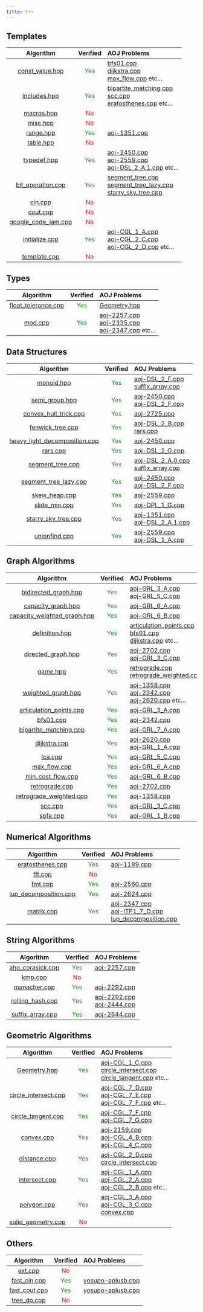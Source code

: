 ```yaml
---
title: C++
---
```

## Templates

| Algorithm | Verified | AOJ Problems |
|:---------:|:--------:|:-------------|
| [const_value.hpp](./include/template/const_value) | <font color="ForestGreen">Yes</font> | [bfs01.cpp](./include/graph/bfs01)<br>[dijkstra.cpp](./include/graph/dijkstra)<br>[max_flow.cpp](./include/graph/max_flow) etc... |
| [includes.hpp](./include/template/includes) | <font color="ForestGreen">Yes</font> | [bipartite_matching.cpp](./include/graph/bipartite_matching)<br>[scc.cpp](./include/graph/scc)<br>[eratosthenes.cpp](./include/math/eratosthenes) etc... |
| [macros.hpp](./include/template/macros) | <font color="Red">No</font> |  |
| [misc.hpp](./include/template/misc) | <font color="Red">No</font> |  |
| [range.hpp](./include/template/range) | <font color="ForestGreen">Yes</font> | [aoj-1351.cpp](./tests/aoj-1351) |
| [table.hpp](./include/template/table) | <font color="Red">No</font> |  |
| [typedef.hpp](./include/template/typedef) | <font color="ForestGreen">Yes</font> | [aoj-2450.cpp](./tests/aoj-2450)<br>[aoj-2559.cpp](./tests/aoj-2559)<br>[aoj-DSL_2_A.1.cpp](./tests/aoj-DSL_2_A.1) etc... |
| [bit_operation.cpp](./include/template/bit_operation) | <font color="ForestGreen">Yes</font> | [segment_tree.cpp](./include/structure/segment_tree)<br>[segment_tree_lazy.cpp](./include/structure/segment_tree_lazy)<br>[starry_sky_tree.cpp](./include/structure/starry_sky_tree) |
| [cin.cpp](./include/template/cin) | <font color="Red">No</font> |  |
| [cout.cpp](./include/template/cout) | <font color="Red">No</font> |  |
| [google_code_jam.cpp](./include/template/google_code_jam) | <font color="Red">No</font> |  |
| [initialize.cpp](./include/template/initialize) | <font color="ForestGreen">Yes</font> | [aoj-CGL_1_A.cpp](./tests/aoj-CGL_1_A)<br>[aoj-CGL_2_C.cpp](./tests/aoj-CGL_2_C)<br>[aoj-CGL_2_D.cpp](./tests/aoj-CGL_2_D) etc... |
| [template.cpp](./include/template/template) | <font color="Red">No</font> |  |

## Types

| Algorithm | Verified | AOJ Problems |
|:---------:|:--------:|:-------------|
| [float_tolerance.cpp](./include/types/float_tolerance) | <font color="ForestGreen">Yes</font> | [Geometry.hpp](./include/geometry/Geometry) |
| [mod.cpp](./include/types/mod) | <font color="ForestGreen">Yes</font> | [aoj-2257.cpp](./tests/aoj-2257)<br>[aoj-2335.cpp](./tests/aoj-2335)<br>[aoj-2347.cpp](./tests/aoj-2347) etc... |

## Data Structures

| Algorithm | Verified | AOJ Problems |
|:---------:|:--------:|:-------------|
| [monoid.hpp](./include/structure/monoid) | <font color="ForestGreen">Yes</font> | [aoj-DSL_2_F.cpp](./tests/aoj-DSL_2_F)<br>[suffix_array.cpp](./include/string/suffix_array) |
| [semi_group.hpp](./include/structure/semi_group) | <font color="ForestGreen">Yes</font> | [aoj-2450.cpp](./tests/aoj-2450)<br>[aoj-DSL_2_F.cpp](./tests/aoj-DSL_2_F) |
| [convex_hull_trick.cpp](./include/structure/convex_hull_trick) | <font color="ForestGreen">Yes</font> | [aoj-2725.cpp](./tests/aoj-2725) |
| [fenwick_tree.cpp](./include/structure/fenwick_tree) | <font color="ForestGreen">Yes</font> | [aoj-DSL_2_B.cpp](./tests/aoj-DSL_2_B)<br>[rars.cpp](./include/structure/rars) |
| [heavy_light_decomposition.cpp](./include/structure/heavy_light_decomposition) | <font color="ForestGreen">Yes</font> | [aoj-2450.cpp](./tests/aoj-2450) |
| [rars.cpp](./include/structure/rars) | <font color="ForestGreen">Yes</font> | [aoj-DSL_2_G.cpp](./tests/aoj-DSL_2_G) |
| [segment_tree.cpp](./include/structure/segment_tree) | <font color="ForestGreen">Yes</font> | [aoj-DSL_2_A.0.cpp](./tests/aoj-DSL_2_A.0)<br>[suffix_array.cpp](./include/string/suffix_array) |
| [segment_tree_lazy.cpp](./include/structure/segment_tree_lazy) | <font color="ForestGreen">Yes</font> | [aoj-2450.cpp](./tests/aoj-2450)<br>[aoj-DSL_2_F.cpp](./tests/aoj-DSL_2_F) |
| [skew_heap.cpp](./include/structure/skew_heap) | <font color="ForestGreen">Yes</font> | [aoj-2559.cpp](./tests/aoj-2559) |
| [slide_min.cpp](./include/structure/slide_min) | <font color="ForestGreen">Yes</font> | [aoj-DPL_1_G.cpp](./tests/aoj-DPL_1_G) |
| [starry_sky_tree.cpp](./include/structure/starry_sky_tree) | <font color="ForestGreen">Yes</font> | [aoj-1351.cpp](./tests/aoj-1351)<br>[aoj-DSL_2_A.1.cpp](./tests/aoj-DSL_2_A.1) |
| [unionfind.cpp](./include/structure/unionfind) | <font color="ForestGreen">Yes</font> | [aoj-2559.cpp](./tests/aoj-2559)<br>[aoj-DSL_1_A.cpp](./tests/aoj-DSL_1_A) |

## Graph Algorithms

| Algorithm | Verified | AOJ Problems |
|:---------:|:--------:|:-------------|
| [bidirected_graph.hpp](./include/graph/bidirected_graph) | <font color="ForestGreen">Yes</font> | [aoj-GRL_3_A.cpp](./tests/aoj-GRL_3_A)<br>[aoj-GRL_5_C.cpp](./tests/aoj-GRL_5_C) |
| [capacity_graph.hpp](./include/graph/capacity_graph) | <font color="ForestGreen">Yes</font> | [aoj-GRL_6_A.cpp](./tests/aoj-GRL_6_A) |
| [capacity_weighted_graph.hpp](./include/graph/capacity_weighted_graph) | <font color="ForestGreen">Yes</font> | [aoj-GRL_6_B.cpp](./tests/aoj-GRL_6_B) |
| [definition.hpp](./include/graph/definition) | <font color="ForestGreen">Yes</font> | [articulation_points.cpp](./include/graph/articulation_points)<br>[bfs01.cpp](./include/graph/bfs01)<br>[dijkstra.cpp](./include/graph/dijkstra) etc... |
| [directed_graph.hpp](./include/graph/directed_graph) | <font color="ForestGreen">Yes</font> | [aoj-2702.cpp](./tests/aoj-2702)<br>[aoj-GRL_3_C.cpp](./tests/aoj-GRL_3_C) |
| [game.hpp](./include/graph/game) | <font color="ForestGreen">Yes</font> | [retrograde.cpp](./include/graph/retrograde)<br>[retrograde_weighted.cpp](./include/graph/retrograde_weighted) |
| [weighted_graph.hpp](./include/graph/weighted_graph) | <font color="ForestGreen">Yes</font> | [aoj-1358.cpp](./tests/aoj-1358)<br>[aoj-2342.cpp](./tests/aoj-2342)<br>[aoj-2620.cpp](./tests/aoj-2620) etc... |
| [articulation_points.cpp](./include/graph/articulation_points) | <font color="ForestGreen">Yes</font> | [aoj-GRL_3_A.cpp](./tests/aoj-GRL_3_A) |
| [bfs01.cpp](./include/graph/bfs01) | <font color="ForestGreen">Yes</font> | [aoj-2342.cpp](./tests/aoj-2342) |
| [bipartite_matching.cpp](./include/graph/bipartite_matching) | <font color="ForestGreen">Yes</font> | [aoj-GRL_7_A.cpp](./tests/aoj-GRL_7_A) |
| [dijkstra.cpp](./include/graph/dijkstra) | <font color="ForestGreen">Yes</font> | [aoj-2620.cpp](./tests/aoj-2620)<br>[aoj-GRL_1_A.cpp](./tests/aoj-GRL_1_A) |
| [lca.cpp](./include/graph/lca) | <font color="ForestGreen">Yes</font> | [aoj-GRL_5_C.cpp](./tests/aoj-GRL_5_C) |
| [max_flow.cpp](./include/graph/max_flow) | <font color="ForestGreen">Yes</font> | [aoj-GRL_6_A.cpp](./tests/aoj-GRL_6_A) |
| [min_cost_flow.cpp](./include/graph/min_cost_flow) | <font color="ForestGreen">Yes</font> | [aoj-GRL_6_B.cpp](./tests/aoj-GRL_6_B) |
| [retrograde.cpp](./include/graph/retrograde) | <font color="ForestGreen">Yes</font> | [aoj-2702.cpp](./tests/aoj-2702) |
| [retrograde_weighted.cpp](./include/graph/retrograde_weighted) | <font color="ForestGreen">Yes</font> | [aoj-1358.cpp](./tests/aoj-1358) |
| [scc.cpp](./include/graph/scc) | <font color="ForestGreen">Yes</font> | [aoj-GRL_3_C.cpp](./tests/aoj-GRL_3_C) |
| [spfa.cpp](./include/graph/spfa) | <font color="ForestGreen">Yes</font> | [aoj-GRL_1_B.cpp](./tests/aoj-GRL_1_B) |

## Numerical Algorithms

| Algorithm | Verified | AOJ Problems |
|:---------:|:--------:|:-------------|
| [eratosthenes.cpp](./include/math/eratosthenes) | <font color="ForestGreen">Yes</font> | [aoj-1189.cpp](./tests/aoj-1189) |
| [fft.cpp](./include/math/fft) | <font color="Red">No</font> |  |
| [fmt.cpp](./include/math/fmt) | <font color="ForestGreen">Yes</font> | [aoj-2560.cpp](./tests/aoj-2560) |
| [lup_decomposition.cpp](./include/math/lup_decomposition) | <font color="ForestGreen">Yes</font> | [aoj-2624.cpp](./tests/aoj-2624) |
| [matrix.cpp](./include/math/matrix) | <font color="ForestGreen">Yes</font> | [aoj-2347.cpp](./tests/aoj-2347)<br>[aoj-ITP1_7_D.cpp](./tests/aoj-ITP1_7_D)<br>[lup_decomposition.cpp](./include/math/lup_decomposition) |

## String Algorithms

| Algorithm | Verified | AOJ Problems |
|:---------:|:--------:|:-------------|
| [aho_corasick.cpp](./include/string/aho_corasick) | <font color="ForestGreen">Yes</font> | [aoj-2257.cpp](./tests/aoj-2257) |
| [kmp.cpp](./include/string/kmp) | <font color="Red">No</font> |  |
| [manacher.cpp](./include/string/manacher) | <font color="ForestGreen">Yes</font> | [aoj-2292.cpp](./tests/aoj-2292) |
| [rolling_hash.cpp](./include/string/rolling_hash) | <font color="ForestGreen">Yes</font> | [aoj-2292.cpp](./tests/aoj-2292)<br>[aoj-2444.cpp](./tests/aoj-2444) |
| [suffix_array.cpp](./include/string/suffix_array) | <font color="ForestGreen">Yes</font> | [aoj-2644.cpp](./tests/aoj-2644) |

## Geometric Algorithms

| Algorithm | Verified | AOJ Problems |
|:---------:|:--------:|:-------------|
| [Geometry.hpp](./include/geometry/Geometry) | <font color="ForestGreen">Yes</font> | [aoj-CGL_1_C.cpp](./tests/aoj-CGL_1_C)<br>[circle_intersect.cpp](./include/geometry/circle_intersect)<br>[circle_tangent.cpp](./include/geometry/circle_tangent) etc... |
| [circle_intersect.cpp](./include/geometry/circle_intersect) | <font color="ForestGreen">Yes</font> | [aoj-CGL_7_D.cpp](./tests/aoj-CGL_7_D)<br>[aoj-CGL_7_E.cpp](./tests/aoj-CGL_7_E)<br>[aoj-CGL_7_F.cpp](./tests/aoj-CGL_7_F) etc... |
| [circle_tangent.cpp](./include/geometry/circle_tangent) | <font color="ForestGreen">Yes</font> | [aoj-CGL_7_F.cpp](./tests/aoj-CGL_7_F)<br>[aoj-CGL_7_G.cpp](./tests/aoj-CGL_7_G) |
| [convex.cpp](./include/geometry/convex) | <font color="ForestGreen">Yes</font> | [aoj-2159.cpp](./tests/aoj-2159)<br>[aoj-CGL_4_B.cpp](./tests/aoj-CGL_4_B)<br>[aoj-CGL_4_C.cpp](./tests/aoj-CGL_4_C) |
| [distance.cpp](./include/geometry/distance) | <font color="ForestGreen">Yes</font> | [aoj-CGL_2_D.cpp](./tests/aoj-CGL_2_D)<br>[circle_intersect.cpp](./include/geometry/circle_intersect) |
| [intersect.cpp](./include/geometry/intersect) | <font color="ForestGreen">Yes</font> | [aoj-CGL_1_A.cpp](./tests/aoj-CGL_1_A)<br>[aoj-CGL_2_A.cpp](./tests/aoj-CGL_2_A)<br>[aoj-CGL_2_B.cpp](./tests/aoj-CGL_2_B) etc... |
| [polygon.cpp](./include/geometry/polygon) | <font color="ForestGreen">Yes</font> | [aoj-CGL_3_A.cpp](./tests/aoj-CGL_3_A)<br>[aoj-CGL_3_C.cpp](./tests/aoj-CGL_3_C)<br>[convex.cpp](./include/geometry/convex) |
| [solid_geometry.cpp](./include/geometry/solid_geometry) | <font color="Red">No</font> |  |

## Others

| Algorithm | Verified | AOJ Problems |
|:---------:|:--------:|:-------------|
| [ext.cpp](./include/others/ext) | <font color="Red">No</font> |  |
| [fast_cin.cpp](./include/others/fast_cin) | <font color="ForestGreen">Yes</font> | [yosupo-aplusb.cpp](./tests/yosupo-aplusb) |
| [fast_cout.cpp](./include/others/fast_cout) | <font color="ForestGreen">Yes</font> | [yosupo-aplusb.cpp](./tests/yosupo-aplusb) |
| [tree_dp.cpp](./include/others/tree_dp) | <font color="Red">No</font> |  |

